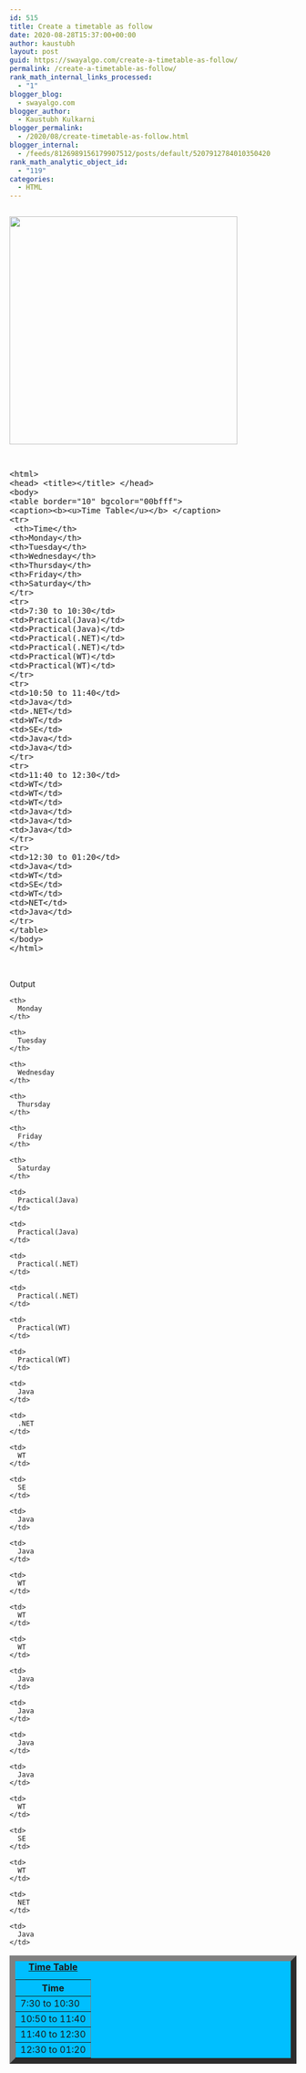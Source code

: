 ```yaml
---
id: 515
title: Create a timetable as follow
date: 2020-08-28T15:37:00+00:00
author: kaustubh
layout: post
guid: https://swayalgo.com/create-a-timetable-as-follow/
permalink: /create-a-timetable-as-follow/
rank_math_internal_links_processed:
  - "1"
blogger_blog:
  - swayalgo.com
blogger_author:
  - Kaustubh Kulkarni
blogger_permalink:
  - /2020/08/create-timetable-as-follow.html
blogger_internal:
  - /feeds/8126989156179907512/posts/default/5207912784010350420
rank_math_analytic_object_id:
  - "119"
categories:
  - HTML
---
```

<div style="clear: both;">
  <a href="https://1.bp.blogspot.com/-qK3zcfQcmN8/X0kkHmxMXQI/AAAAAAAAfhQ/XNWq6BZGLgMZqNkkbC7c6PSsjG__wQm4wCLcBGAsYHQ/s693/1.png" style="display: block; padding: 1em 0; text-align: none;"><img alt="" border="0" width="400" data-original-height="182" data-original-width="693" src="https://1.bp.blogspot.com/-qK3zcfQcmN8/X0kkHmxMXQI/AAAAAAAAfhQ/XNWq6BZGLgMZqNkkbC7c6PSsjG__wQm4wCLcBGAsYHQ/s400/1.png" /></a>
</div>

<pre><br />&lt;html><br />&lt;head> &lt;title>&lt;/title> &lt;/head><br />&lt;body><br />&lt;table border="10" bgcolor="00bfff"><br />&lt;caption>&lt;b>&lt;u>Time Table&lt;/u>&lt;/b> &lt;/caption><br />&lt;tr><br /> &lt;th>Time&lt;/th><br />&lt;th>Monday&lt;/th><br />&lt;th>Tuesday&lt;/th><br />&lt;th>Wednesday&lt;/th><br />&lt;th>Thursday&lt;/th><br />&lt;th>Friday&lt;/th><br />&lt;th>Saturday&lt;/th><br />&lt;/tr><br />&lt;tr><br />&lt;td>7:30 to 10:30&lt;/td><br />&lt;td>Practical(Java)&lt;/td><br />&lt;td>Practical(Java)&lt;/td><br />&lt;td>Practical(.NET)&lt;/td><br />&lt;td>Practical(.NET)&lt;/td><br />&lt;td>Practical(WT)&lt;/td><br />&lt;td>Practical(WT)&lt;/td><br />&lt;/tr><br />&lt;tr><br />&lt;td>10:50 to 11:40&lt;/td><br />&lt;td>Java&lt;/td><br />&lt;td>.NET&lt;/td><br />&lt;td>WT&lt;/td><br />&lt;td>SE&lt;/td><br />&lt;td>Java&lt;/td><br />&lt;td>Java&lt;/td><br />&lt;/tr><br />&lt;tr><br />&lt;td>11:40 to 12:30&lt;/td><br />&lt;td>WT&lt;/td><br />&lt;td>WT&lt;/td><br />&lt;td>WT&lt;/td><br />&lt;td>Java&lt;/td><br />&lt;td>Java&lt;/td><br />&lt;td>Java&lt;/td><br />&lt;/tr><br />&lt;tr><br />&lt;td>12:30 to 01:20&lt;/td><br />&lt;td>Java&lt;/td><br />&lt;td>WT&lt;/td><br />&lt;td>SE&lt;/td><br />&lt;td>WT&lt;/td><br />&lt;td>NET&lt;/td><br />&lt;td>Java&lt;/td><br />&lt;/tr><br />&lt;/table><br />&lt;/body><br />&lt;/html><br /><br /><br /></pre>

Output 

<table border="10" bgcolor="00bfff">
  <caption><b><u>Time Table</u></b> </caption> 
  
  <tr>
    <th>
      Time
    </th>
    
    <th>
      Monday
    </th>
    
    <th>
      Tuesday
    </th>
    
    <th>
      Wednesday
    </th>
    
    <th>
      Thursday
    </th>
    
    <th>
      Friday
    </th>
    
    <th>
      Saturday
    </th>
  </tr>
  
  <tr>
    <td>
      7:30 to 10:30
    </td>
    
    <td>
      Practical(Java)
    </td>
    
    <td>
      Practical(Java)
    </td>
    
    <td>
      Practical(.NET)
    </td>
    
    <td>
      Practical(.NET)
    </td>
    
    <td>
      Practical(WT)
    </td>
    
    <td>
      Practical(WT)
    </td>
  </tr>
  
  <tr>
    <td>
      10:50 to 11:40
    </td>
    
    <td>
      Java
    </td>
    
    <td>
      .NET
    </td>
    
    <td>
      WT
    </td>
    
    <td>
      SE
    </td>
    
    <td>
      Java
    </td>
    
    <td>
      Java
    </td>
  </tr>
  
  <tr>
    <td>
      11:40 to 12:30
    </td>
    
    <td>
      WT
    </td>
    
    <td>
      WT
    </td>
    
    <td>
      WT
    </td>
    
    <td>
      Java
    </td>
    
    <td>
      Java
    </td>
    
    <td>
      Java
    </td>
  </tr>
  
  <tr>
    <td>
      12:30 to 01:20
    </td>
    
    <td>
      Java
    </td>
    
    <td>
      WT
    </td>
    
    <td>
      SE
    </td>
    
    <td>
      WT
    </td>
    
    <td>
      NET
    </td>
    
    <td>
      Java
    </td>
  </tr>
</table>